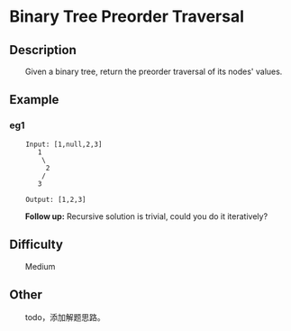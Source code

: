 # Binary Tree Preorder Traversal

## Description

&emsp;&emsp;Given a binary tree, return the preorder traversal of its nodes' values.

## Example

### eg1

```
    Input: [1,null,2,3]
       1
        \
         2
        /
       3
    
    Output: [1,2,3]
```

&emsp;&emsp;**Follow up:** Recursive solution is trivial, could you do it iteratively?

## Difficulty

&emsp;&emsp;Medium

## Other

&emsp;&emsp;todo，添加解题思路。